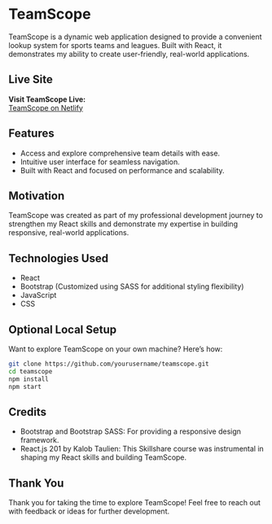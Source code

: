 # TeamScope

TeamScope is a dynamic web application designed to provide a convenient lookup system for sports teams and leagues. Built with React, it demonstrates my ability to create user-friendly, real-world applications.

## Live Site

**Visit TeamScope Live:**  
[TeamScope on Netlify](https://alan-skamfer-teamscope.netlify.app/)

## Features

* Access and explore comprehensive team details with ease.
* Intuitive user interface for seamless navigation.
* Built with React and focused on performance and scalability.

## Motivation

TeamScope was created as part of my professional development journey to strengthen my React skills and demonstrate my expertise in building responsive, real-world applications.

## Technologies Used

* React
* Bootstrap (Customized using SASS for additional styling flexibility)
* JavaScript
* CSS

## Optional Local Setup

Want to explore TeamScope on your own machine? Here’s how:

```bash
git clone https://github.com/yourusername/teamscope.git
cd teamscope
npm install
npm start
```

## Credits
* Bootstrap and Bootstrap SASS: For providing a responsive design framework.
* React.js 201 by Kalob Taulien: This Skillshare course was instrumental in shaping my React skills and building TeamScope.

## Thank You
Thank you for taking the time to explore TeamScope! Feel free to reach out with feedback or ideas for further development.
